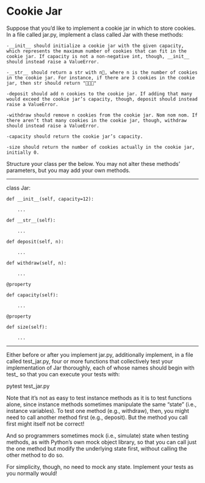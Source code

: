# Cookie Jar

Suppose that you’d like to implement a cookie jar in which to store cookies. In a file called jar.py, implement a class called Jar with these methods:

    -__init__ should initialize a cookie jar with the given capacity, which represents the maximum number of cookies that can fit in the cookie jar. If capacity is not a non-negative int, though, __init__ should instead raise a ValueError.
    
    -__str__ should return a str with n🍪, where n is the number of cookies in the cookie jar. For instance, if there are 3 cookies in the cookie jar, then str should return "🍪🍪🍪"
    
    -deposit should add n cookies to the cookie jar. If adding that many would exceed the cookie jar’s capacity, though, deposit should instead raise a ValueError.
    
    -withdraw should remove n cookies from the cookie jar. Nom nom nom. If there aren’t that many cookies in the cookie jar, though, withdraw should instead raise a ValueError.
    
    -capacity should return the cookie jar’s capacity.
    
    -size should return the number of cookies actually in the cookie jar, initially 0.

Structure your class per the below. You may not alter these methods’ parameters, but you may add your own methods.

-------------------------------

class Jar:

    def __init__(self, capacity=12):
    
        ...

    def __str__(self):
    
        ...

    def deposit(self, n):
    
        ...

    def withdraw(self, n):
    
        ...

    @property
    
    def capacity(self):
    
        ...

    @property
    
    def size(self):
    
        ...
---------------------------------

Either before or after you implement jar.py, additionally implement, in a file called test_jar.py, four or more functions that collectively test your implementation of Jar thoroughly, each of whose names should begin with test_ so that you can execute your tests with:

pytest test_jar.py

Note that it’s not as easy to test instance methods as it is to test functions alone, since instance methods sometimes manipulate the same “state” (i.e., instance variables). To test one method (e.g., withdraw), then, you might need to call another method first (e.g., deposit). But the method you call first might itself not be correct!

And so programmers sometimes mock (i.e., simulate) state when testing methods, as with Python’s own mock object library, so that you can call just the one method but modify the underlying state first, without calling the other method to do so.

For simplicity, though, no need to mock any state. Implement your tests as you normally would!
